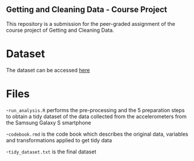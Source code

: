 ## Getting and Cleaning Data - Course Project
This repository is a submission for the peer-graded assignment of the course project of Getting and Cleaning Data.

# Dataset

The dataset can be accessed [here](http://archive.ics.uci.edu/ml/datasets/Human+Activity+Recognition+Using+Smartphones)

# Files

-`run_analysis.R` performs the pre-processing and the 5 preparation steps to obtain a tidy dataset of the data collected from the accelerometers from the Samsung Galaxy S smartphone

-`codebook.rmd` is the code book which describes the original data, variables and transformations applied to get tidy data

-`tidy_dataset.txt` is the final dataset
